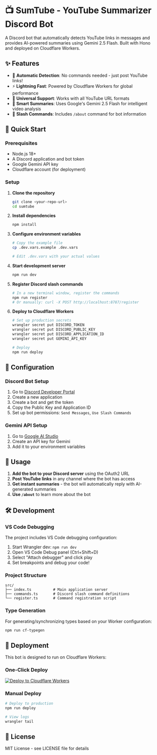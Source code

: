 # 📺 SumTube - YouTube Summarizer Discord Bot

A Discord bot that automatically detects YouTube links in messages and provides AI-powered summaries using Gemini 2.5 Flash. Built with Hono and deployed on Cloudflare Workers.

## ✨ Features

- 🤖 **Automatic Detection**: No commands needed - just post YouTube links!
- ⚡ **Lightning Fast**: Powered by Cloudflare Workers for global performance
- 🔗 **Universal Support**: Works with all YouTube URL formats
- 🎯 **Smart Summaries**: Uses Google's Gemini 2.5 Flash for intelligent video analysis
- 💬 **Slash Commands**: Includes `/about` command for bot information

## 🚀 Quick Start

### Prerequisites

- Node.js 18+ 
- A Discord application and bot token
- Google Gemini API key
- Cloudflare account (for deployment)

### Setup

1. **Clone the repository**
   ```bash
   git clone <your-repo-url>
   cd sumtube
   ```

2. **Install dependencies**
   ```bash
   npm install
   ```

3. **Configure environment variables**
   ```bash
   # Copy the example file
   cp .dev.vars.example .dev.vars
   
   # Edit .dev.vars with your actual values
   ```

4. **Start development server**
   ```bash
   npm run dev
   ```

5. **Register Discord slash commands**
   ```bash
   # In a new terminal window, register the commands
   npm run register
   # Or manually: curl -X POST http://localhost:8787/register
   ```

6. **Deploy to Cloudflare Workers**
   ```bash
   # Set up production secrets
   wrangler secret put DISCORD_TOKEN
   wrangler secret put DISCORD_PUBLIC_KEY  
   wrangler secret put DISCORD_APPLICATION_ID
   wrangler secret put GEMINI_API_KEY
   
   # Deploy
   npm run deploy
   ```

## 🔧 Configuration

### Discord Bot Setup

1. Go to [Discord Developer Portal](https://discord.com/developers/applications)
2. Create a new application
3. Create a bot and get the token
4. Copy the Public Key and Application ID
5. Set up bot permissions: `Send Messages`, `Use Slash Commands`

### Gemini API Setup

1. Go to [Google AI Studio](https://makersuite.google.com/app/apikey)
2. Create an API key for Gemini
3. Add it to your environment variables

## 📖 Usage

1. **Add the bot to your Discord server** using the OAuth2 URL
2. **Post YouTube links** in any channel where the bot has access
3. **Get instant summaries** - the bot will automatically reply with AI-generated summaries
4. **Use `/about`** to learn more about the bot

## 🛠️ Development

### VS Code Debugging

The project includes VS Code debugging configuration:

1. Start Wrangler dev: `npm run dev`
2. Open VS Code Debug panel (Ctrl+Shift+D)
3. Select "Attach debugger" and click play
4. Set breakpoints and debug your code!

### Project Structure

```
src/
├── index.ts          # Main application server
├── commands.ts       # Discord slash command definitions  
└── register.ts       # Command registration script
```

### Type Generation

For generating/synchronizing types based on your Worker configuration:

```bash
npm run cf-typegen
```

## 🚀 Deployment

This bot is designed to run on Cloudflare Workers:

### One-Click Deploy

[![Deploy to Cloudflare Workers](https://deploy.workers.cloudflare.com/button)](https://deploy.workers.cloudflare.com/?url=https://github.com/Sp4Rx/sumtube)

### Manual Deploy

```bash
# Deploy to production
npm run deploy

# View logs
wrangler tail
```

## 📝 License

MIT License - see LICENSE file for details
